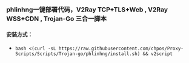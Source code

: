 ### phlinhng一键部署代码，V2Ray TCP+TLS+Web , V2Ray WSS+CDN , Trojan-Go 三合一脚本

#### 安装方式：

* `bash <(curl -sL https://raw.githubusercontent.com/chpos/Proxy-Scripts/Scripts/Trojan-go/phlinhng/install.sh) && v2script`
